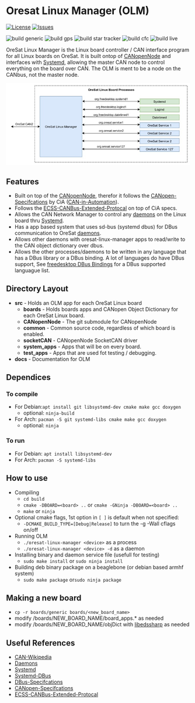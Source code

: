 # Oresat Linux Manager (OLM)

[![License](https://img.shields.io/github/license/oresat/oresat-linux-manager)](./LICENSE)
[![Issues](https://img.shields.io/github/issues/oresat/oresat-linux-manager)](https://github.com/oresat/oresat-linux-manager/issues)

![build generic](https://github.com/oresat/oresat-linux-manager/workflows/build%20generic/badge.svg)
![build gps](https://github.com/oresat/oresat-linux-manager/workflows/build%20gps/badge.svg)
![build star tracker](https://github.com/oresat/oresat-linux-manager/workflows/build%20star%20tracker/badge.svg)
![build cfc](https://github.com/oresat/oresat-linux-manager/workflows/build%20cfc/badge.svg)
![build live](https://github.com/oresat/oresat-linux-manager/workflows/build%20live/badge.svg)

OreSat Linux Manager is the Linux board controller / CAN interface program for
all Linux boards on OreSat. It is built ontop of [CANopenNode] and interfaces
with [Systemd], allowing the master CAN node to control everything on the board
over CAN. The OLM is ment to be a node on the CANbus, not the master node.

![](docs/oresat-linux-manager.jpg)

## Features

- Built on top of the [CANopenNode], therefor it follows the
[CANopen-Specifcations] by CiA ([CAN-in-Automation]).
- Follows the [ECSS-CANBus-Extended-Protocal] on top of CiA specs.
- Allows the CAN Network Manager to control any [daemons] on the Linux board
thru [Systemd].
- Has a app based system that uses sd-bus (systemd dbus) for DBus communication
to OreSat [daemons].
- Allows other daemons with oresat-linux-manager apps to read/write to the CAN
object dictionary over dbus.
- Allows the other processes/daemons to be written in any language that has a
DBus library or a DBus binding. A lot of languages do have DBus support, See
[freedesktop DBus Bindings] for a DBus supported languague list.

## Directory Layout

- **src** - Holds an OLM app for each OreSat Linux board
  - **boards** - Holds boards apps and CANopen Object Dictionary for each OreSat
Linux board.
  - **CANopenNode** - The git submodule for CANopenNode
  - **common** - Common source code, regardless of which board is enabled.
  - **socketCAN** - CANopenNode SocketCAN driver
  - **system_apps** - Apps that will be on every board.
  - **test_apps** - Apps that are used fot testing / debugging.
- **docs** - Documentation for OLM

## Dependices

### To compile

- For Debian:`apt install git libsystemd-dev cmake make gcc doxygen`
  - optional: `ninja-build`
- For Arch: `pacman -S git systemd-libs cmake make gcc doxygen`
  - optional: `ninja`

### To run

- For Debian: `apt install libsystemd-dev`
- For Arch: `pacman -S systemd-libs`

## How to use

- Compiling
  - `cd build`
  - `cmake -DBOARD=<board> ..` or `cmake -GNinja -DBOARD=<board> ..`
  - `make` or `ninja`
- Optional cmake flags, 1st option in `[ ]` is default when not specified:
  - `-DCMAKE_BUILD_TYPE=[Debug|Release]` to turn the -g -Wall cflags on/off
- Running OLM
  - `./oresat-linux-manager <device>` as a process
  - `./oresat-linux-manager <device> -d` as a daemon
- Installing binary and daemon service file (usefull for testing)
  - `sudo make install` or `sudo ninja install`
- Building deb binary package on a beaglebone (or debian based armhf system)
  - `sudo make package` or`sudo ninja package`

## Making a new board

- `cp -r boards/generic boards/<new_board_name>`
- modify /boards/NEW_BOARD_NAME/board_apps.* as needed
- modify /boards/NEW_BOARD_NAME/objDict with [libedssharp] as needed

## Useful References

- [CAN-Wikipedia]
- [Daemons]
- [Systemd]
- [Systemd-DBus]
- [DBus-Specifcations]
- [CANopen-Specifcations]
- [ECSS-CANBus-Extended-Protocal]

<!-- Other oresat repos -->
[GPS]:https://github.com/oresat/oresat-gps-software
[StarTracker]:https://github.com/oresat/oresat-star-tracker
[OreSatLive]:https://github.com/oresat/oresat-dxwifi-software

<!-- References -->
[CAN-Wikipedia]:https://en.wikipedia.org/wiki/CAN_bus
[CANopenNode]:https://github.com/CANopenNode/CANopenNode
[Daemons]:https://www.freedesktop.org/software/systemd/man/daemon.html
[Systemd]:https://freedesktop.org/wiki/Software/systemd/
[Systemd-DBus]:https://www.freedesktop.org/wiki/Software/systemd//
[DBus-Specifcations]:https://.freedesktop.org/doc/dbus-specification.html
[CANopen-Specifcations]:https://www.can-cia.org/groups/specifications/
[ECSS-CANBus-Extended-Protocal]:https://ecss.nl/standard/ecss-e-st-50-15c-space-engineering-canbus-extension-protocol-1-may-2015/
[CAN-in-Automation]:https://can-cia.org/
[freedesktop DBus Bindings]:https://www.freedesktop.org/wiki/Software/DBusBindings/

<!-- Other -->
[libedssharp]:https://github.com/heliochronix/libedssharp
